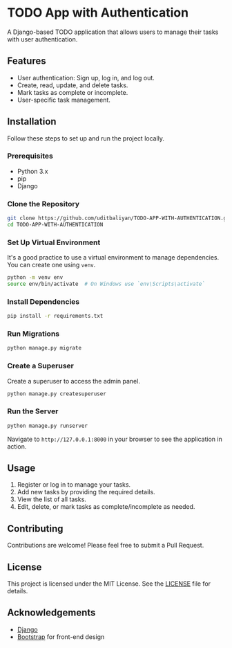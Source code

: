 

# TODO App with Authentication

A Django-based TODO application that allows users to manage their tasks with user authentication.

## Features

- User authentication: Sign up, log in, and log out.
- Create, read, update, and delete tasks.
- Mark tasks as complete or incomplete.
- User-specific task management.

## Installation

Follow these steps to set up and run the project locally.

### Prerequisites

- Python 3.x
- pip
- Django

### Clone the Repository

```bash
git clone https://github.com/uditbaliyan/TODO-APP-WITH-AUTHENTICATION.git
cd TODO-APP-WITH-AUTHENTICATION
```

### Set Up Virtual Environment

It's a good practice to use a virtual environment to manage dependencies. You can create one using `venv`.

```bash
python -m venv env
source env/bin/activate  # On Windows use `env\Scripts\activate`
```

### Install Dependencies

```bash
pip install -r requirements.txt
```

### Run Migrations

```bash
python manage.py migrate
```

### Create a Superuser

Create a superuser to access the admin panel.

```bash
python manage.py createsuperuser
```

### Run the Server

```bash
python manage.py runserver
```

Navigate to `http://127.0.0.1:8000` in your browser to see the application in action.

## Usage

1. Register or log in to manage your tasks.
2. Add new tasks by providing the required details.
3. View the list of all tasks.
4. Edit, delete, or mark tasks as complete/incomplete as needed.


## Contributing

Contributions are welcome! Please feel free to submit a Pull Request.

## License

This project is licensed under the MIT License. See the [LICENSE](LICENSE) file for details.

## Acknowledgements

- [Django](https://www.djangoproject.com/)
- [Bootstrap](https://getbootstrap.com/) for front-end design

